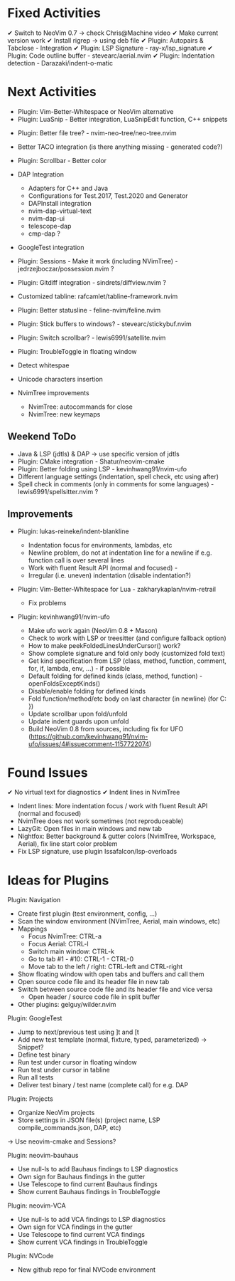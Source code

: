 
Fixed Activities
===============

 ✔ Switch to NeoVim 0.7 -> check Chris@Machine video
 ✔ Make current version work
 ✔ Install rigrep -> using deb file
 ✔ Plugin: Autopairs & Tabclose - Integration
 ✔ Plugin: LSP Signature - ray-x/lsp_signature
 ✔ Plugin: Code outline buffer - stevearc/aerial.nvim
 ✔ Plugin: Indentation detection - Darazaki/indent-o-matic


Next Activities
===============

 + Plugin: Vim-Better-Whitespace or NeoVim alternative
 + Plugin: LuaSnip - Better integration, LuaSnipEdit function, C++ snippets
 - Plugin: Better file tree? - nvim-neo-tree/neo-tree.nvim

 + Better TACO integration (is there anything missing - generated code?)
 + Plugin: Scrollbar - Better color

 + DAP Integration
   * Adapters for C++ and Java
   * Configurations for Test.2017, Test.2020 and Generator
   * DAPInstall integration
   * nvim-dap-virtual-text
   * nvim-dap-ui
   * telescope-dap
   * cmp-dap ?

 - GoogleTest integration
 - Plugin: Sessions - Make it work (including NVimTree) - jedrzejboczar/possession.nvim ?
 - Plugin: Gitdiff integration - sindrets/diffview.nvim ?
 - Customized tabline: rafcamlet/tabline-framework.nvim
 - Plugin: Better statusline - feline-nvim/feline.nvim
 - Plugin: Stick buffers to windows? - stevearc/stickybuf.nvim
 - Plugin: Switch scrollbar? - lewis6991/satellite.nvim
 - Plugin: TroubleToggle in floating window
 
 - Detect whitespae
 - Unicode characters insertion

 - NvimTree improvements
   * NvimTree: autocommands for close
   * NvimTree: new keymaps

Weekend ToDo
------------

 + Java & LSP (jdtls) & DAP -> use specific version of jdtls
 + Plugin: CMake integration - Shatur/neovim-cmake
 + Plugin: Better folding using LSP - kevinhwang91/nvim-ufo
 + Different language settings (indentation, spell check, etc using after)
 + Spell check in comments (only in comments for some languages) - lewis6991/spellsitter.nvim ?






Improvements
------------

 + Plugin: lukas-reineke/indent-blankline
   * Indentation focus for environments, lambdas, etc
   * Newline problem, do not at indentation line for a newline if e.g. function call is over several lines
   * Work with fluent Result API (normal and focused) -
   * Irregular (i.e. uneven) indentation (disable indentation?)

 + Plugin: Vim-Better-Whitespace for Lua - zakharykaplan/nvim-retrail
   * Fix problems

 + Plugin: kevinhwang91/nvim-ufo
   * Make ufo work again (NeoVim 0.8 + Mason)
   * Check to work with LSP or treesitter (and configure fallback option)
   * How to make peekFoldedLinesUnderCursor() work?
   * Show complete signature and fold only body (customized fold text)
   * Get kind specification from LSP (class, method, function, comment, for, if, lambda, env, ...) - if possible
   * Default folding for defined kinds (class, method, function) - openFoldsExceptKinds()
   * Disable/enable folding for defined kinds
   * Fold function/method/etc body on last character (in newline) (for C: })
   * Update scrollbar upon fold/unfold
   * Update indent guards upon unfold
   * Build NeoVim 0.8 from sources, including fix for UFO (https://github.com/kevinhwang91/nvim-ufo/issues/4#issuecomment-1157722074)

Found Issues
============

 ✔ No virtual text for diagnostics
 ✔ Indent lines in NvimTree
 - Indent lines: More indentation focus / work with fluent Result API (normal and focused)
 - NvimTree does not work sometimes (not reproduceable)
 - LazyGit: Open files in main windows and new tab
 - Nightfox: Better background & gutter colors (NvimTree, Workspace, Aerial), fix line start color problem
 - Fix LSP signature, use plugin Issafalcon/lsp-overloads


Ideas for Plugins
=================

 Plugin: Navigation

 - Create first plugin (test environment, config, ...)
 - Scan the window environment (NVimTree, Aerial, main windows, etc)
 - Mappings
   - Focus NvimTree:               CTRL-a
   - Focus Aerial:                 CTRL-l
   - Switch main window:           CTRL-k
   - Go to tab #1 - #10:           CTRL-1 - CTRL-0
   - Move tab to the left / right: CTRL-left and CTRL-right
 - Show floating window with open tabs and buffers and call them
 - Open source code file and its header file in new tab
 - Switch between source code file and its header file and vice versa
   - Open header / source code file in split buffer
 - Other plugins: gelguy/wilder.nvim

 Plugin: GoogleTest

 - Jump to next/previous test using ]t and [t
 - Add new test template (normal, fixture, typed, parameterized) -> Snippet?
 - Define test binary
 - Run test under cursor in floating window
 - Run test under cursor in tabline
 - Run all tests 
 - Deliver test binary / test name (complete call) for e.g. DAP

 Plugin: Projects

 - Organize NeoVim projects
 - Store settings in JSON file(s) (project name, LSP compile_commands.json, DAP, etc)

 -> Use neovim-cmake and Sessions?

 Plugin: neovim-bauhaus

  - Use null-ls to add Bauhaus findings to LSP diagnostics
  - Own sign for Bauhaus findings in the gutter
  - Use Telescope to find current Bauhaus findings
  - Show current Bauhaus findings in TroubleToggle

 Plugin: neovim-VCA

  - Use null-ls to add VCA findings to LSP diagnostics
  - Own sign for VCA findings in the gutter
  - Use Telescope to find current VCA findings
  - Show current VCA findings in TroubleToggle

 Plugin: NVCode

  - New github repo for final NVCode environment

